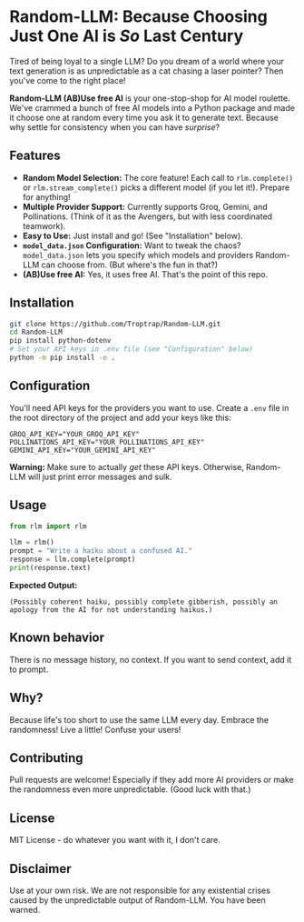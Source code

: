 # Random-LLM: Because Choosing Just One AI is *So* Last Century

Tired of being loyal to a single LLM? Do you dream of a world where your text generation is as unpredictable as a cat chasing a laser pointer? Then you've come to the right place!

**Random-LLM (AB)Use free AI** is your one-stop-shop for AI model roulette. We've crammed a bunch of free AI models into a Python package and made it choose one at random every time you ask it to generate text. Because why settle for consistency when you can have *surprise*?

## Features

*   **Random Model Selection:** The core feature! Each call to `rlm.complete()` or `rlm.stream_complete()` picks a different model (if you let it!). Prepare for anything!
*   **Multiple Provider Support:** Currently supports Groq, Gemini, and Pollinations.  (Think of it as the Avengers, but with less coordinated teamwork).
*   **Easy to Use:** Just install and go! (See "Installation" below).
*   **`model_data.json` Configuration:**  Want to tweak the chaos?  `model_data.json` lets you specify which models and providers Random-LLM can choose from.  (But where's the fun in that?)
*   **(AB)Use free AI:** Yes, it uses free AI. That's the point of this repo.

## Installation

```bash
git clone https://github.com/Troptrap/Random-LLM.git
cd Random-LLM
pip install python-dotenv
# Set your API keys in .env file (see "Configuration" below)
python -m pip install -e .
```

## Configuration

You'll need API keys for the providers you want to use. Create a `.env` file in the root directory of the project and add your keys like this:

```
GROQ_API_KEY="YOUR_GROQ_API_KEY"
POLLINATIONS_API_KEY="YOUR_POLLINATIONS_API_KEY"
GEMINI_API_KEY="YOUR_GEMINI_API_KEY"
```

**Warning:**  Make sure to actually *get* these API keys.  Otherwise, Random-LLM will just print error messages and sulk.

## Usage

```python
from rlm import rlm

llm = rlm()
prompt = "Write a haiku about a confused AI."
response = llm.complete(prompt)
print(response.text)
```

**Expected Output:**

```
(Possibly coherent haiku, possibly complete gibberish, possibly an apology from the AI for not understanding haikus.)
```
## Known behavior 
There is no message history, no context. If you want to send context, add it to prompt.
## Why?

Because life's too short to use the same LLM every day. Embrace the randomness! Live a little! Confuse your users!

## Contributing

Pull requests are welcome!  Especially if they add more AI providers or make the randomness even more unpredictable.  (Good luck with that.)

## License

MIT License - do whatever you want with it, I don't care.

## Disclaimer

Use at your own risk.  We are not responsible for any existential crises caused by the unpredictable output of Random-LLM.  You have been warned.
